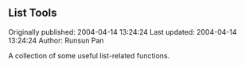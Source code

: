 ## List Tools 
Originally published: 2004-04-14 13:24:24 
Last updated: 2004-04-14 13:24:24 
Author: Runsun Pan 
 
A collection of some useful list-related functions.
